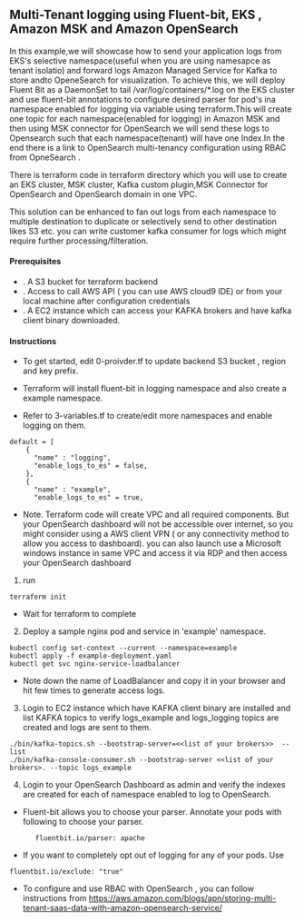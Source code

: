 ## Multi-Tenant logging using Fluent-bit, EKS , Amazon MSK and  Amazon OpenSearch

In this example,we will showcase how to send your application logs from EKS's selective namespace(useful when you are using namesapce as tenant isolatio) and forward logs Amazon Managed Service for Kafka to store andto OpeneSearch for visualization. To achieve this, we will deploy Fluent Bit as a DaemonSet to tail /var/log/containers/*.log on the EKS cluster and use fluent-bit annotations to configure desired parser for pod's ina namespace enabled for logging via variable using terraform.This will create one topic for each namespace(enabled for logging) in Amazon MSK and then using MSK connector for OpenSearch we will send these logs to Opensearch such that each namespace(tenant) will have one Index.In the end there is a link to OpenSearch multi-tenancy configuration using RBAC from OpneSearch .

There is terraform code in terraform directory which you will use to create an EKS cluster, MSK cluster, Kafka custom plugin,MSK Connector for OpenSearch  and OpenSearch domain in one VPC.

This solution can be enhanced to fan out logs from each namespace to multiple destination to duplicate or selectively send to other destination likes S3 etc. you can write customer kafka consumer for logs which might require further processing/filteration.

#### Prerequisites

* . A S3 bucket for terraform backend
* . Access to call AWS API ( you can use AWS cloud9 IDE) or from your local machine after configuration credentials 
* . A EC2 instance  which can access your KAFKA brokers and have kafka client binary downloaded.

#### Instructions

* To get started, edit 0-proivder.tf to update backend S3 bucket , region and key prefix.

* Terraform will install fluent-bit in logging namespace and also create a example namespace.

* Refer to 3-variables.tf to create/edit more namespaces and enable logging on them.
```
default = [
    {
      "name" : "logging",
      "enable_logs_to_es" = false,
    },
    {
      "name" : "example",
      "enable_logs_to_es" = true,
```
* Note. Terraform code will create VPC and all required components. But your OpenSearch dashboard will not be accessible over internet, so you might consider using a AWS client VPN ( or any connectivity method to allow you access to dashboard). you can also launch use a Microsoft windows instance in same VPC and access it via RDP and then access your OpenSearch dashboard 

1. run 
```
terraform init

```


* Wait for terraform to complete 
2. Deploy a sample nginx pod and service  in 'example' namespace.
```
kubectl config set-context --current --namespace=example
kubectl apply -f example-deployment.yaml
kubectl get svc nginx-service-loadbalancer

```
* Note down the name of LoadBalancer and copy it in your browser and hit few times to generate access logs.

3. Login to EC2 instance which have KAFKA client binary are installed and   list KAFKA topics to verify logs_example and logs_logging topics are created and logs are sent to them.
 
```
./bin/kafka-topics.sh --bootstrap-server=<<list of your brokers>>  --list
./bin/kafka-console-consumer.sh --bootstrap-server <<list of your brokers>. --topic logs_example    

```
4. Login to your OpenSearch Dashboard as admin and verify the indexes are created for each of namespace enabled to log to OpenSearch. 


* Fluent-bit allows you to choose your parser. Annotate your pods with following to choose your parser.
   ```
      fluentbit.io/parser: apache
   ```
* If you want to completely opt out of logging for any of your pods. Use

```
fluentbit.io/exclude: "true"

```
* To configure and use RBAC with OpenSearch , you can follow instructions from https://aws.amazon.com/blogs/apn/storing-multi-tenant-saas-data-with-amazon-opensearch-service/



